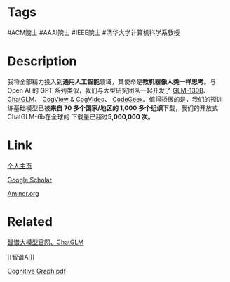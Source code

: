 # Tags

#ACM院士 #AAAI院士 #IEEE院士 #清华大学计算机科学系教授

# Description

我将全部精力投入到**通用人工智能**领域，其使命是**教机器像人类一样思考**。与 Open AI 的 GPT 系列类似，我们与大型研究团队一起开发了 [GLM-130B](https://github.com/THUDM/GLM-130B)、 [ChatGLM](https://github.com/THUDM/chatglm-6b)、 [CogView](https://github.com/THUDM/CogView) &[ CogVideo](https://github.com/THUDM/CogVideo)、 [CodeGeex](https://github.com/THUDM/CodeGeeX)。值得骄傲的是，我们的预训练基础模型已被**来自 70 多个国家/地区的 1,000 多个组织**下载，我们的开放式 ChatGLM-6b在全球的 下载量已超过**5,000,000 次。**

# Link

[个人主页](http://keg.cs.tsinghua.edu.cn/jietang/)

[Google Scholar](https://scholar.google.com/citations?hl=en&user=n1zDCkQAAAAJ)

[Aminer.org](https://www.aminer.org/profile/jie-tang/53f46a3edabfaee43ed05f08)

# Related

[智谱大模型官网、ChatGLM](https://www.zhipuai.cn/)

[[智谱AI]]

[Cognitive Graph.pdf](https://github.com/DaxDing/GenerativeAI_China_Market/files/12462118/Cognitive.Graph.pdf)
